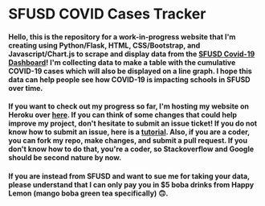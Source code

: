 # SFUSD COVID Cases Tracker
#### Hello, this is the repository for a work-in-progress website that I'm creating using Python/Flask, HTML, CSS/Bootstrap, and Javascript/Chart.js to scrape and display data from the [**SFUSD Covid-19 Dashboard**](https://www.sfusd.edu/covid-19-response-updates-and-resources/health-and-safety-guidelines/when-someone-gets-sick/covid-19-testing-dashboard)! I'm collecting data to make a table with the cumulative COVID-19 cases which will also be displayed on a line graph. I hope this data can help people see how COVID-19 is impacting schools in SFUSD over time.
#### If you want to check out my progress so far, I'm hosting my website on Heroku over [**here**](https://sfusdcovidtracker.herokuapp.com/). If you can think of some changes that could help improve my project, don't hesitate to submit an issue ticket! If you do not know how to submit an issue, here is a [**tutorial**](https://docs.github.com/en/issues/tracking-your-work-with-issues/creating-an-issue). Also, if you are a coder, you can fork my repo, make changes, and submit a pull request. If you don't know how to do that, you're a coder, so Stackoverflow and Google should be second nature by now. 
#### If you are instead from SFUSD and want to sue me for taking your data, please understand that I can only pay you in $5 boba drinks from Happy Lemon (mango boba green tea specifically) 🙃.
